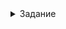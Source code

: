 <details>
<summary> Задание </summary>
Разработать игру «Обратные крестики-нолики» на поле 10 x 10 с правилом «Пять в ряд» – проигрывает тот,
у кого получился вертикальный, горизонтальный или диагональный ряд из пяти своих фигур (крестиков/ноликов).
Игра должна работать в режиме «человек против компьютера».

Игра может быть консольной или поддерживать графический интерфейс (будет плюсом, но не требуется).

При разработке игры учесть принцип DRY (don’t repeat yourself) – «не повторяйся».
То есть минимизировать повторяемость кода и повысить его переиспользуемость за счет использования функций.
Функции должны иметь свою зону ответственности.

Необходимо оформить решение на GitHub.

Критерии оценки:

1. Качество алгоритмов.

2. Принцип DRY.

3. Качество оформления кода (наименования переменных, форматирование, документация).
<details>

Можно просто скачать директорию `game` полностью(вместе с `game/assets`) и запустить `main.exe`

Требования для запуска с исходным кодом:
---------------
1. `pygame`
2. `pygame_menu`

`pip install pygame pygame_menu`



